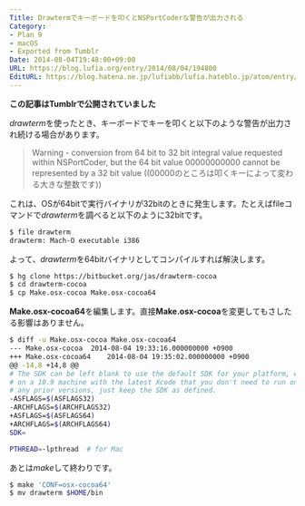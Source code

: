 ```yaml
---
Title: Drawtermでキーボードを叩くとNSPortCoderな警告が出力される
Category:
- Plan 9
- macOS
- Exported from Tumblr
Date: 2014-08-04T19:48:00+09:00
URL: https://blog.lufia.org/entry/2014/08/04/194800
EditURL: https://blog.hatena.ne.jp/lufiabb/lufia.hateblo.jp/atom/entry/26006613561578533
---
```


**この記事はTumblrで公開されていました**

*drawterm*を使ったとき、キーボードでキーを叩くと以下のような警告が出力され続ける場合があります。

> Warning - conversion from 64 bit to 32 bit integral value requested within NSPortCoder, but the 64 bit value 00000000000 cannot be represented by a 32 bit value ((00000のところは叩くキーによって変わる大きな整数です))

これは、OSが64bitで実行バイナリが32bitのときに発生します。たとえばfileコマンドで*drawterm*を調べると以下のように32bitです。

```sh
$ file drawterm
drawterm: Mach-O executable i386
```

よって、*drawterm*を64bitバイナリとしてコンパイルすれば解決します。

```sh
$ hg clone https://bitbucket.org/jas/drawterm-cocoa
$ cd drawterm-cocoa
$ cp Make.osx-cocoa Make.osx-cocoa64
```

**Make.osx-cocoa64**を編集します。直接**Make.osx-cocoa**を変更してもさしたる影響はありません。

```sh
$ diff -u Make.osx-cocoa Make.osx-cocoa64
--- Make.osx-cocoa  2014-08-04 19:33:16.000000000 +0900
+++ Make.osx-cocoa64    2014-08-04 19:35:02.000000000 +0900
@@ -14,8 +14,8 @@
# The SDK can be left blank to use the default SDK for your platform, e.g.,
# on a 10.9 machine with the latest Xcode that you don't need to run on
# any prior versions, just keep the SDK as defined.
-ASFLAGS=$(ASFLAGS32)
-ARCHFLAGS=$(ARCHFLAGS32)
+ASFLAGS=$(ASFLAGS64)
+ARCHFLAGS=$(ARCHFLAGS64)
SDK=

PTHREAD=-lpthread  # for Mac
```

あとは*make*して終わりです。

```sh
$ make 'CONF=osx-cocoa64'
$ mv drawterm $HOME/bin
```
